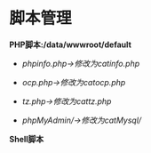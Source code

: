 # 脚本管理

**PHP脚本:/data/wwwroot/default**

* _phpinfo.php-&gt;修改为catinfo.php_

* _ocp.php-&gt;修改为catocp.php_

* _tz.php-&gt;修改为cattz.php_

* _phpMyAdmin/-&gt;修改为catMysql/_


**Shell脚本**





